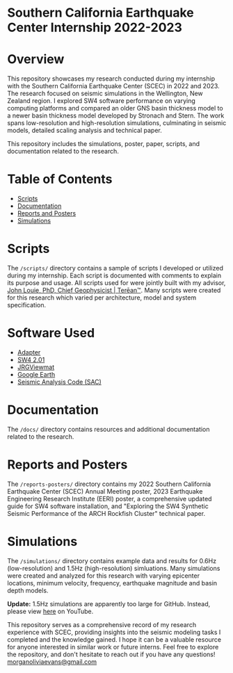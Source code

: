 # Southern California Earthquake Center Internship 2022-2023

# Overview
This repository showcases my research conducted during my internship with the Southern California Earthquake Center (SCEC) in 2022 and 2023. The research focused on seismic simulations in the Wellington, New Zealand region. I explored SW4 software performance on varying computing platforms and compared an older GNS basin thickness model to a newer basin thickness model developed by Stronach and Stern. The work spans low-resolution and high-resolution simulations, culminating in seismic models, detailed scaling analysis and technical paper.

This repository includes the simulations, poster, paper, scripts, and documentation related to the research.

# Table of Contents
- [Scripts](#scripts)
- [Documentation](#documentation)
- [Reports and Posters](#reports-and-posters)
- [Simulations](#simulations)

# Scripts
The `/scripts/` directory contains a sample of scripts I developed or utilized during my internship. Each script is documented with comments to explain its purpose and usage. All scripts used for were jointly built with my advisor, [John Louie, PhD, Chief Geophysicist | Terēan™](https://www.louie.pub/). Many scripts were created for this research which varied per architecture, model and system specification.

# Software Used
- [Adapter](https://macroplant.com/adapter)
- [SW4 2.01](https://geodynamics.org/cig/software/sw4/)
- [JRGViewmat](https://zenodo.org/records/6635764)
- [Google Earth](https://earth.google.com/intl/earth/versions/)
- [Seismic Analysis Code (SAC)](https://ds.iris.edu/files/sac-manual/)

# Documentation
The `/docs/` directory contains resources and additional documentation related to the research.

# Reports and Posters
The `/reports-posters/` directory contains my 2022 Southern California Earthquake Center (SCEC) Annual Meeting poster, 2023 Earthquake Engineering Research Institute (EERI) poster, a comprehensive updated guide for SW4 software installation, and "Exploring the SW4 Synthetic Seismic Performance of the ARCH Rockfish Cluster" technical paper.

# Simulations
The `/simulations/` directory contains example data and results for 0.6Hz (low-resolution) and 1.5Hz (high-resolution) simluations. Many simulations were created and analyzed for this research with varying epicenter locations, minimum velocity, frequency, earthquake magnitude and basin depth models.

**Update:** 1.5Hz simulations are apparently too large for GitHub. Instead, please view [here](https://www.youtube.com/watch?v=5OeCtDuIKwE) on YouTube.

This repository serves as a comprehensive record of my research experience with SCEC, providing insights into the seismic modeling tasks I completed and the knowledge gained. I hope it can be a valuable resource for anyone interested in similar work or future interns. Feel free to explore the repository, and don't hesitate to reach out if you have any questions! [morganoliviaevans@gmail.com](mailto:morganoliviaevans@gmail.com)
